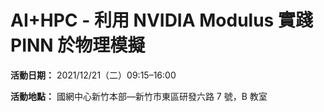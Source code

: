 # AI+HPC - 利用 NVIDIA Modulus 實踐 PINN 於物理模擬

**活動日期：** 2021/12/21（二）09:15&ndash;16:00

**活動地點：** 國網中心新竹本部—新竹市東區研發六路 7 號，B 教室

<!--
  vim:ft=markdown et wrap sw=4 sts=4:
  -->

